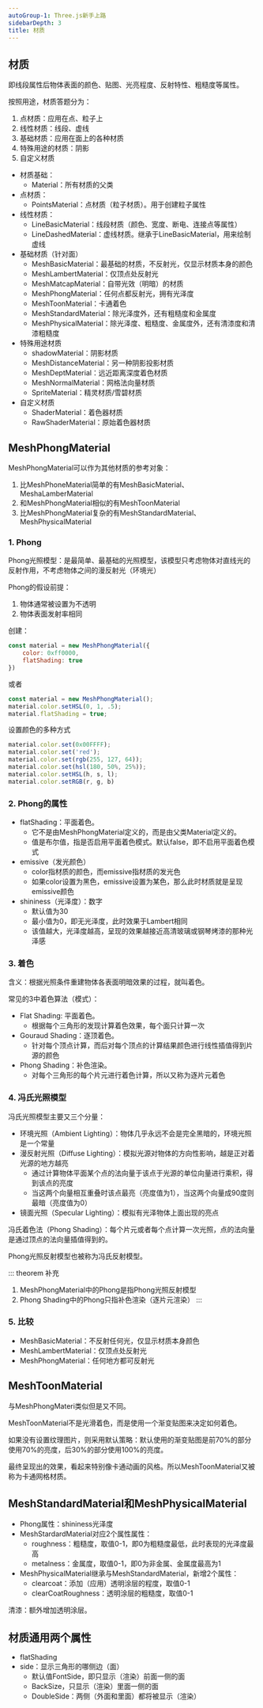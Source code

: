 ```yaml
---
autoGroup-1: Three.js新手上路
sidebarDepth: 3
title: 材质
---
```


## 材质

即线段属性后物体表面的颜色、贴图、光亮程度、反射特性、粗糙度等属性。

按照用途，材质答题分为：

1. 点材质：应用在点、粒子上
2. 线性材质：线段、虚线
3. 基础材质：应用在面上的各种材质
4. 特殊用途的材质：阴影
5. 自定义材质

- 材质基础：
  - Material：所有材质的父类
- 点材质：
  - PointsMaterial：点材质（粒子材质）。用于创建粒子属性
- 线性材质：
  - LineBasicMaterial：线段材质（颜色、宽度、断电、连接点等属性）
  - LineDashedMaterial：虚线材质。继承于LineBasicMaterial，用来绘制虚线
- 基础材质（针对面）
  - MeshBasicMaterial：最基础的材质，不反射光，仅显示材质本身的颜色
  - MeshLambertMaterial：仅顶点处反射光
  - MeshMatcapMaterial：自带光效（明暗）的材质
  - MeshPhongMaterial：任何点都反射光，拥有光泽度
  - MeshToonMaterial：卡通着色
  - MeshStandardMaterial：除光泽度外，还有粗糙度和金属度
  - MeshPhysicalMaterial：除光泽度、粗糙度、金属度外，还有清漆度和清漆粗糙度
- 特殊用途材质
  - shadowMaterial：阴影材质
  - MeshDistanceMaterial：另一种阴影投影材质
  - MeshDeptMaterial：远近距离深度着色材质
  - MeshNormalMaterial：网格法向量材质
  - SpriteMaterial：精灵材质/雪碧材质
- 自定义材质
  - ShaderMaterial：着色器材质
  - RawShaderMaterial：原始着色器材质

## MeshPhongMaterial

MeshPhongMaterial可以作为其他材质的参考对象：

1. 比MeshPhoneMaterial简单的有MeshBasicMaterial、MeshaLamberMaterial
2. 和MeshPhongMaterial相似的有MeshToonMaterial
3. 比MeshPhongMaterial复杂的有MeshStandardMaterial、MeshPhysicalMaterial


### 1. Phong

Phong光照模型：是最简单、最基础的光照模型，该模型只考虑物体对直线光的反射作用，不考虑物体之间的漫反射光（环境光）

Phong的假设前提：
1. 物体通常被设置为不透明
2. 物体表面发射率相同

创建：

```javascript
const material = new MeshPhongMaterial({
    color: 0xff0000,
    flatShading: true
})
```
或者

```javascript
const material = new MeshPhongMaterial();
material.color.setHSL(0, 1, .5);
material.flatShading = true;
```

设置颜色的多种方式

```javascript
material.color.set(0x00FFFF);
material.color.set('red');
material.color.set(rgb(255, 127, 64));
material.color.set(hsl(180, 50%, 25%));
material.color.setHSL(h, s, l);
material.color.setRGB(r, g, b)
```

### 2. Phong的属性

- flatShading：平面着色。
  - 它不是由MeshPhongMaterial定义的，而是由父类Material定义的。
  - 值是布尔值，指是否启用平面着色模式。默认false，即不启用平面着色模式
- emissive（发光颜色）
  - color指材质的颜色，而emissive指材质的发光色
  - 如果color设置为黑色，emissive设置为某色，那么此时材质就是呈现emissive颜色
- shininess（光泽度）：数字
  - 默认值为30
  - 最小值为0，即无光泽度，此时效果于Lambert相同
  - 该值越大，光泽度越高，呈现的效果越接近高清玻璃或钢琴烤漆的那种光泽感

### 3. 着色

含义：根据光照条件重建物体各表面明暗效果的过程，就叫着色。

常见的3中着色算法（模式）：
- Flat Shading: 平面着色。
  - 根据每个三角形的发现计算着色效果，每个面只计算一次
- Gouraud Shading：逐顶着色。
  - 针对每个顶点计算，而后对每个顶点的计算结果颜色进行线性插值得到片源的颜色
- Phong Shading：补色渲染。
  - 对每个三角形的每个片元进行着色计算，所以又称为逐片元着色

### 4. 冯氏光照模型

冯氏光照模型主要又三个分量：

- 环境光照（Ambient Lighting）：物体几乎永远不会是完全黑暗的，环境光照是一个常量
- 漫反射光照（Diffuse Lighting）：模拟光源对物体的方向性影响，越是正对着光源的地方越亮
  - 通过计算物体平面某个点的法向量于该点于光源的单位向量进行乘积，得到该点的亮度
  - 当这两个向量相互重叠时该点最亮（亮度值为1），当这两个向量成90度则最暗（亮度值为0）
- 镜面光照（Specular Lighting）：模拟有光泽物体上面出现的亮点

冯氏着色法（Phong Shading）：每个片元或者每个点计算一次光照，点的法向量是通过顶点的法向量插值得到的。

Phong光照反射模型也被称为冯氏反射模型。

::: theorem 补充
1. MeshPhongMaterial中的Phong是指Phong光照反射模型
2. Phong Shading中的Phong只指补色渲染（逐片元渲染）
:::


### 5. 比较

- MeshBasicMaterial：不反射任何光，仅显示材质本身颜色
- MeshLambertMaterial：仅顶点处反射光
- MeshPhongMaterial：任何地方都可反射光

## MeshToonMaterial

与MeshPhongMateri类似但是又不同。

MeshToonMaterial不是光滑着色，而是使用一个渐变贴图来决定如何着色。

如果没有设置纹理图片，则采用默认策略：默认使用的渐变贴图是前70%的部分使用70%的亮度，后30%的部分使用100%的亮度。

最终呈现出的效果，看起来特别像卡通动画的风格。所以MeshToonMaterial又被称为卡通网格材质。


## MeshStandardMaterial和MeshPhysicalMaterial

- Phong属性：shininess光泽度
- MeshStardardMaterial对应2个属性属性：
  - roughness：粗糙度，取值0-1，即0为粗糙度最低，此时表现的光泽度最高
  - metalness：金属度，取值0-1，即0为非金属、金属度最高为1
- MeshPhysicalMaterial继承与MeshStandardMaterial，新增2个属性：
  - clearcoat：添加（应用）透明涂层的程度，取值0-1
  - clearCoatRoughness：透明涂层的粗糙度，取值0-1

清漆：额外增加透明涂层。


## 材质通用两个属性

- flatShading
- side：显示三角形的哪侧边（面）
  - 默认值FontSide，即只显示（渲染）前面一侧的面
  - BackSize，只显示（渲染）里面一侧的面
  - DoubleSide：两侧（外面和里面）都将被显示（渲染）